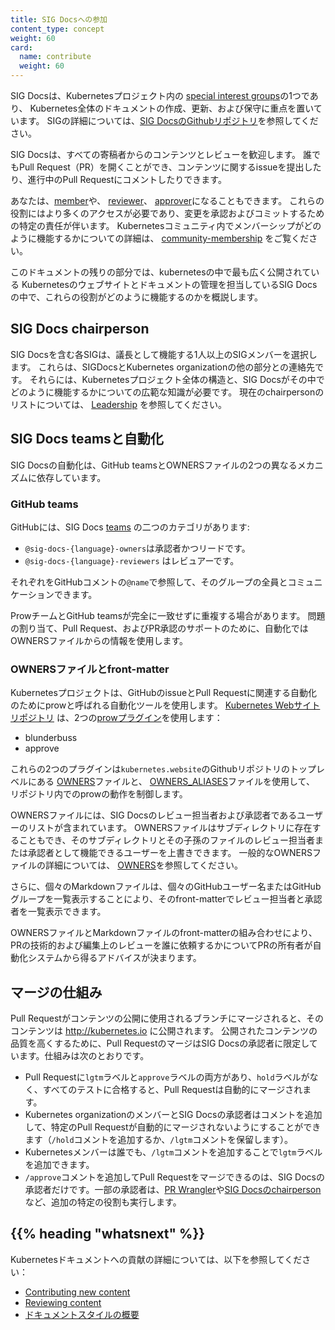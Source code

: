```yaml
---
title: SIG Docsへの参加
content_type: concept
weight: 60
card:
  name: contribute
  weight: 60
---
```


<!-- overview -->

SIG Docsは、Kubernetesプロジェクト内の 
[special interest groups](https://github.com/kubernetes/community/blob/master/sig-list.md)の1つであり、
Kubernetes全体のドキュメントの作成、更新、および保守に重点を置いています。 
SIGの詳細については、[SIG DocsのGithubリポジトリ](https://github.com/kubernetes/community/blob/master/sig-list.md)を参照してください。

SIG Docsは、すべての寄稿者からのコンテンツとレビューを歓迎します。
誰でもPull Request（PR）を開くことができ、コンテンツに関するissueを提出したり、進行中のPull Requestにコメントしたりできます。

あなたは、[member](/docs/contribute/participate/roles-and-responsibilities/#members)や、
[reviewer](/docs/contribute/participate/roles-and-responsibilities/#reviewers)、
[approver](/docs/contribute/participate/roles-and-responsibilities/#approvers)になることもできます。
これらの役割にはより多くのアクセスが必要であり、変更を承認およびコミットするための特定の責任が伴います。
Kubernetesコミュニティ内でメンバーシップがどのように機能するかについての詳細は、
[community-membership](https://github.com/kubernetes/community/blob/master/community-membership.md)
をご覧ください。

このドキュメントの残りの部分では、kubernetesの中で最も広く公開されている
Kubernetesのウェブサイトとドキュメントの管理を担当しているSIG Docsの中で、これらの役割がどのように機能するのかを概説します。


<!-- body -->

## SIG Docs chairperson

SIG Docsを含む各SIGは、議長として機能する1人以上のSIGメンバーを選択します。
これらは、SIGDocsとKubernetes organizationの他の部分との連絡先です。
それらには、Kubernetesプロジェクト全体の構造と、SIG Docsがその中でどのように機能するかについての広範な知識が必要です。
現在のchairpersonのリストについては、
[Leadership](https://github.com/kubernetes/community/tree/master/sig-docs#leadership)
を参照してください。

## SIG Docs teamsと自動化

SIG Docsの自動化は、GitHub teamsとOWNERSファイルの2つの異なるメカニズムに依存しています。

### GitHub teams

GitHubには、SIG Docs 
[teams](https://github.com/orgs/kubernetes/teams?query=sig-docs)
の二つのカテゴリがあります:

- `@sig-docs-{language}-owners`は承認者かつリードです。
- `@sig-docs-{language}-reviewers` はレビュアーです。

それぞれをGitHubコメントの`@name`で参照して、そのグループの全員とコミュニケーションできます。

ProwチームとGitHub teamsが完全に一致せずに重複する場合があります。
問題の割り当て、Pull Request、およびPR承認のサポートのために、自動化ではOWNERSファイルからの情報を使用します。

### OWNERSファイルとfront-matter

Kubernetesプロジェクトは、GitHubのissueとPull Requestに関連する自動化のためにprowと呼ばれる自動化ツールを使用します。 
[Kubernetes Webサイトリポジトリ](https://github.com/kubernetes/website) 
は、2つの[prowプラグイン](https://github.com/kubernetes/test-infra/tree/master/prow/plugins)を使用します：

- blunderbuss
- approve

これらの2つのプラグインは`kubernetes.website`のGithubリポジトリのトップレベルにある
[OWNERS](https://github.com/kubernetes/website/blob/master/OWNERS)ファイルと、
[OWNERS_ALIASES](https://github.com/kubernetes/website/blob/master/OWNERS_ALIASES)ファイルを使用して、
リポジトリ内でのprowの動作を制御します。

OWNERSファイルには、SIG Docsのレビュー担当者および承認者であるユーザーのリストが含まれています。 
OWNERSファイルはサブディレクトリに存在することもでき、そのサブディレクトリとその子孫のファイルのレビュー担当者または承認者として機能できるユーザーを上書きできます。
一般的なOWNERSファイルの詳細については、
[OWNERS](https://github.com/kubernetes/community/blob/master/contributors/guide/owners.md)を参照してください。

さらに、個々のMarkdownファイルは、個々のGitHubユーザー名またはGitHubグループを一覧表示することにより、そのfront-matterでレビュー担当者と承認者を一覧表示できます。

OWNERSファイルとMarkdownファイルのfront-matterの組み合わせにより、PRの技術的および編集上のレビューを誰に依頼するかについてPRの所有者が自動化システムから得るアドバイスが決まります。

## マージの仕組み

Pull Requestがコンテンツの公開に使用されるブランチにマージされると、そのコンテンツは http://kubernetes.io に公開されます。
公開されたコンテンツの品質を高くするために、Pull RequestのマージはSIG Docsの承認者に限定しています。仕組みは次のとおりです。

- Pull Requestに`lgtm`ラベルと`approve`ラベルの両方があり、`hold`ラベルがなく、すべてのテストに合格すると、Pull Requestは自動的にマージされます。
- Kubernetes organizationのメンバーとSIG Docsの承認者はコメントを追加して、特定のPull Requestが自動的にマージされないようにすることができます（`/hold`コメントを追加するか、`/lgtm`コメントを保留します）。
- Kubernetesメンバーは誰でも、`/lgtm`コメントを追加することで`lgtm`ラベルを追加できます。
- `/approve`コメントを追加してPull Requestをマージできるのは、SIG Docsの承認者だけです。一部の承認者は、[PR Wrangler](/docs/contribute/participate/pr-wranglers/)や[SIG Docsのchairperson](#sig-docs-chairperson)など、追加の特定の役割も実行します。



## {{% heading "whatsnext" %}}

Kubernetesドキュメントへの貢献の詳細については、以下を参照してください：

- [Contributing new content](/docs/contribute/new-content/overview/)
- [Reviewing content](/docs/contribute/review/reviewing-prs)
- [ドキュメントスタイルの概要](/ja/docs/contribute/style/)
